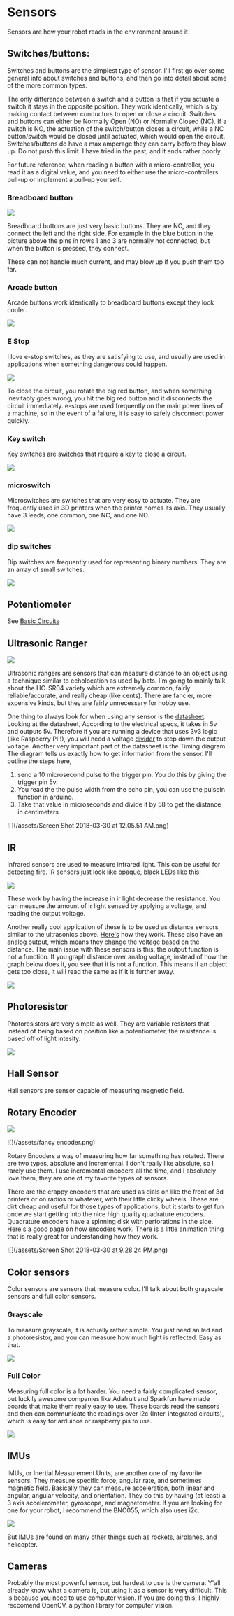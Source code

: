 # Sensors

Sensors are how your robot reads in the environment around it.

## Switches/buttons:

Switches and buttons are the simplest type of sensor. I'll first go over some general info about switches and buttons, and then go into detail about some of the more common types.

The only difference between a switch and a button is that if you actuate a switch it stays in the opposite position. They work identically, which is by making contact between conductors to open or close a circuit. Switches and buttons can either be Normally Open \(NO\) or Normally Closed \(NC\). If a switch is NO, the actuation of the switch/button closes a circuit, while a NC button/switch would be closed until actuated, which would open the circuit. Switches/buttons do have a max amperage they can carry before they blow up. Do not push this limit. I have tried in the past, and it ends rather poorly.

For future reference, when reading a button with a micro-controller, you read it as a digital value, and you need to either use the micro-controllers pull-up or implement a pull-up yourself.

### Breadboard button

![](/assets/breadboardbutton.png)

Breadboard buttons are just very basic buttons. They are NO, and they connect the left and the right side. For example in the blue button in the picture above the pins in rows 1 and 3 are normally not connected, but when the button is pressed, they connect.

These can not handle much current, and may blow up if you push them too far.

### Arcade button

Arcade buttons work identically to breadboard buttons except they look cooler.

![](/assets/arcadebutton.png)

### E Stop

I love e-stop switches, as they are satisfying to use, and usually are used in applications when something dangerous could happen.

![](/assets/estopswitch.png)

To close the circuit, you rotate the big red button, and when something inevitably goes wrong, you hit the big red button and it disconnects the circuit immediately. e-stops are used frequently on the main power lines of a machine, so in the event of a failure, it is easy to safely disconnect power quickly.

### Key switch

Key switches are switches that require a key to close a circuit.

![](/assets/keyswitch.png)

### microswitch

Microswitches are switches that are very easy to actuate. They are frequently used in 3D printers when the printer homes its axis. They usually have 3 leads, one common, one NC, and one NO.

![](/assets/microswitch.png)

### dip switches

Dip switches are frequently used for representing binary numbers. They are an array of small switches.

![](/assets/dipswitch.png)

## Potentiometer

See [Basic Circuits](/general-resources/electronics/basic-circuits.md)

## Ultrasonic Ranger

![](/assets/hcsr04.png)

Ultrasonic rangers are sensors that can measure distance to an object using a technique similar to echolocation as used by bats. I'm going to mainly talk about the HC-SR04 variety which are extremely common, fairly reliable/accurate, and really cheap \(like cents\). There are fancier, more expensive kinds, but they are fairly unnecessary for hobby use.

One thing to always look for when using any sensor is the [datasheet](https://cdn.sparkfun.com/datasheets/Sensors/Proximity/HCSR04.pdf). Looking at the datasheet, According to the electrical specs, it takes in 5v and outputs 5v. Therefore if you are running a device that uses 3v3 logic \(like Raspberry PI!!\), you will need a voltage [divider](https://en.wikipedia.org/wiki/Voltage_divider) to step down the output voltage. Another very important part of the datasheet is the Timing diagram. The diagram tells us exactly how to get information from the sensor. I'll outline the steps here,

1. send a 10 microsecond pulse to the trigger pin. You do this by giving the trigger pin 5v.
2. You read the the pulse width from the echo pin, you can use the pulseIn function in arduino.
3. Take that value in microseconds and divide it by 58 to get the distance in centimeters

![](/assets/Screen Shot 2018-03-30 at 12.05.51 AM.png)

## IR

Infrared sensors are used to measure infrared light. This can be useful for detecting fire. IR sensors just look like opaque, black LEDs like this:

![](/assets/flameled.png)

These work by having the increase in ir light decrease the resistance. You can measure the amount of ir light sensed by applying a voltage, and reading the output voltage.

Another really cool application of these is to be used as distance sensors similar to the ultrasonics above. [Here's](http://education.rec.ri.cmu.edu/content/electronics/boe/ir_sensor/4.html) how they work. These also have an analog output, which means they change the voltage based on the distance. The main issue with these sensors is this; the output function is not a function. If you graph distance over analog voltage, instead of how the graph below does it, you see that it is not a function. This means if an object gets too close, it will read the same as if it is further away.

![](/assets/irgraph.png)

## Photoresistor

Photoresistors are very simple as well. They are variable resistors that instead of being based on position like a potentiometer, the resistance is based off of light intesity.

![](/assets/photoresistor.png)

## Hall Sensor

Hall sensors are sensor capable of measuring magnetic field.

## Rotary Encoder

![](/assets/crapyencoder.png)

![](/assets/fancy encoder.png)

Rotary Encoders a way of measuring how far something has rotated. There are two types, absolute and incremental. I don't really like absolute, so I rarely use them. I use incremental encoders all the time, and I absolutely love them, they are one of my favorite types of sensors.

There are the crappy encoders that are used as dials on like the front of 3d printers or on radios or whatever, with their little clicky wheels. These are dirt cheap and useful for those types of applications, but it starts to get fun once we start getting into the nice high quality quadrature encoders. Quadrature encoders have a spinning disk with perforations in the side. [Here's](https://www.pjrc.com/teensy/td_libs_Encoder.html) a good page on how encoders work. There is a little animation thing that is really great for understanding how they work.

![](/assets/Screen Shot 2018-03-30 at 9.28.24 PM.png)

## Color sensors

Color sensors are sensors that measure color. I'll talk about both grayscale sensors and full color sensors.

### Grayscale

To measure grayscale, it is actually rather simple. You just need an led and a photoresistor, and you can measure how much light is reflected. Easy as that.

![](/assets/grayscale.png)

### Full Color

Measuring full color is a lot harder. You need a fairly complicated sensor, but luckily awesome companies like Adafruit and Sparkfun have made boards that make them really easy to use. These boards read the sensors and then can communicate the readings over i2c \(Inter-integrated circuits\), which is easy for arduinos or raspberry pis to use.

![](/assets/colorsensor.png)

## IMUs

IMUs, or Inertial Measurement Units, are another one of my favorite sensors. They measure specific force, angular rate, and sometimes magnetic field. Basically they can measure acceleration, both linear and angular, angular velocity, and orientation. They do this by having \(at least\) a 3 axis accelerometer, gyroscope, and magnetometer. If you are looking for one for your robot, I recommend the BNO055, which also uses i2c.

![](/assets/bno55.png)

But IMUs are found on many other things such as rockets, airplanes, and helicopter.

## Cameras

Probably the most powerful sensor, but hardest to use is the camera. Y'all already know what a camera is, but using it as a sensor is very difficult. This is because you need to use computer vision. If you are doing this, I highly reccomend OpenCV, a python library for computer vision.

